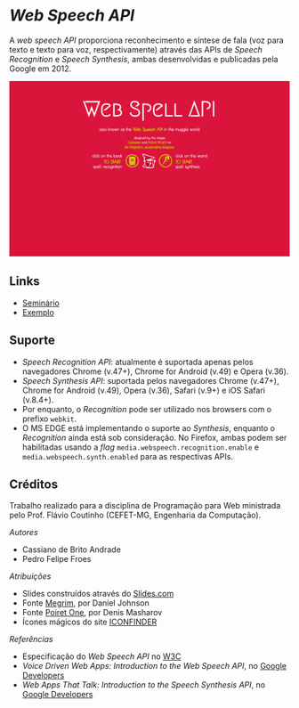 # _Web Speech API_

A _web speech API_ proporciona reconhecimento e síntese de fala (voz para texto e texto para voz, respectivamente) através das APIs de _Speech Recognition_ e _Speech Synthesis_, ambas desenvolvidas e publicadas pela Google em 2012.

![](img/screenshot.png)

## Links

- [Seminário][seminar]
- [Exemplo][example]

## Suporte

- _Speech Recognition API_: atualmente é suportada apenas pelos navegadores Chrome (v.47+), Chrome for Android (v.49) e Opera (v.36).
- _Speech Synthesis API_: suportada pelos navegadores Chrome (v.47+), Chrome for Android (v.49), Opera (v.36), Safari (v.9+) e iOS Safari (v.8.4+).
- Por enquanto, o _Recognition_ pode ser utilizado nos browsers com o prefixo `webkit`.
- O MS EDGE está implementando o suporte ao _Synthesis_, enquanto o _Recognition_ ainda está sob consideração. No Firefox, ambas podem ser habilitadas usando a _flag_ `media.webspeech.recognition.enable` e `media.webspeech.synth.enabled` para as respectivas APIs.

## Créditos

Trabalho realizado para a disciplina de Programação para Web ministrada pelo Prof. Flávio Coutinho (CEFET-MG, Engenharia da Computação).

*Autores*
- Cassiano de Brito Andrade
- Pedro Felipe Froes

*Atribuições*
- Slides construídos através do [Slides.com][source1]
- Fonte [Megrim][source2], por Daniel Johnson
- Fonte [Poiret One][source3], por Denis Masharov
- Ícones mágicos do site [ICONFINDER][source4]

*Referências*
- Especificação do _Web Speech API_ no [W3C][ref1]
- _Voice Driven Web Apps: Introduction to the Web Speech API_, no [Google Developers][ref2]
- _Web Apps That Talk: Introduction to the Speech Synthesis API_, no [Google Developers][ref3]

[seminar]: http://slides.com/pedrofelipefroes/web-speech-api/fullscreen
[example]: https://github.com/pedrofelipefroes/cefet-web-weblot/tree/2016/01/apis/web-speech-api
[source1]: https://slides.com
[source2]: https://www.google.com/fonts/specimen/Megrim
[source3]: https://www.google.com/fonts/specimen/Poiret+One
[source4]: https://www.iconfinder.com
[ref1]: https://dvcs.w3.org/hg/speech-api/raw-file/tip/speechapi.html
[ref2]: https://developers.google.com/web/updates/2013/01/Voice-Driven-Web-Apps-Introduction-to-the-Web-Speech-API?hl=en
[ref3]: https://developers.google.com/web/updates/2014/01/Web-apps-that-talk-Introduction-to-the-Speech-Synthesis-API?hl=en